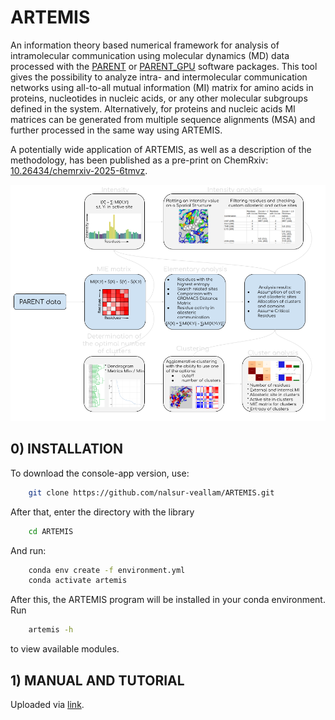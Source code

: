 # ARTEMIS
An information theory based numerical framework for analysis of intramolecular communication using molecular dynamics (MD) data processed with the [PARENT](https://github.com/markusfleck/PARENT) or [PARENT_GPU](https://github.com/markusfleck/PARENT_GPU) software packages. This tool gives the possibility to analyze intra- and intermolecular communication networks using all-to-all mutual information (MI) matrix for amino acids in proteins, nucleotides in nucleic acids, or any other molecular subgroups defined in the system. Alternatively, for proteins and nucleic acids MI matrices can be generated from multiple sequence alignments (MSA) and further processed in the same way using ARTEMIS. 

A potentially wide application of ARTEMIS, as well as a description of the methodology, has been published as a pre-print on ChemRxiv: [10.26434/chemrxiv-2025-6tmvz](https://doi.org/10.26434/chemrxiv-2025-6tmvz).

![Framework scheme](framework_scheme.png) 

## 0) INSTALLATION
To download the console-app version, use:

```bash
    git clone https://github.com/nalsur-veallam/ARTEMIS.git
```

After that, enter the directory with the library

```bash
    cd ARTEMIS
```

And run:

```bash
    conda env create -f environment.yml
    conda activate artemis
```

After this, the ARTEMIS program will be installed in your conda environment. Run

```bash
    artemis -h
```

to view available modules.

## 1) MANUAL AND TUTORIAL

Uploaded via [link](https://nalsur-veallam.github.io/ARTEMIS/).

